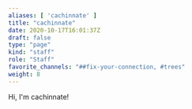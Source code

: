 ```yaml
---
aliases: [ 'cachinnate' ]
title: "cachinnate"
date: 2020-10-17T16:01:37Z
draft: false
type: "page"
kind: "staff"
role: "Staff"
favorite_channels: "##fix-your-connection, #trees"
weight: 8
---
```


Hi, I'm cachinnate!
